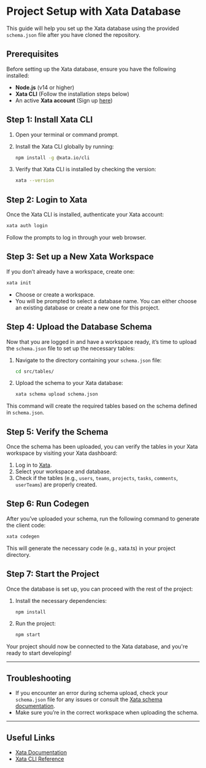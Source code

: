 
# Project Setup with Xata Database

This guide will help you set up the Xata database using the provided `schema.json` file after you have cloned the repository.

## Prerequisites

Before setting up the Xata database, ensure you have the following installed:

- **Node.js** (v14 or higher)
- **Xata CLI** (Follow the installation steps below)
- An active **Xata account** (Sign up [here](https://xata.io))

## Step 1: Install Xata CLI

1. Open your terminal or command prompt.
2. Install the Xata CLI globally by running:

   ```bash
   npm install -g @xata.io/cli
   ```

3. Verify that Xata CLI is installed by checking the version:

   ```bash
   xata --version
   ```

## Step 2: Login to Xata

Once the Xata CLI is installed, authenticate your Xata account:

```bash
xata auth login
```

Follow the prompts to log in through your web browser.

## Step 3: Set up a New Xata Workspace

If you don’t already have a workspace, create one:

```bash
xata init
```

- Choose or create a workspace.
- You will be prompted to select a database name. You can either choose an existing database or create a new one for this project.
  
## Step 4: Upload the Database Schema

Now that you are logged in and have a workspace ready, it’s time to upload the `schema.json` file to set up the necessary tables:

1. Navigate to the directory containing your `schema.json` file:

   ```bash
   cd src/tables/
   ```

2. Upload the schema to your Xata database:

   ```bash
   xata schema upload schema.json
   ```

This command will create the required tables based on the schema defined in `schema.json`.

## Step 5: Verify the Schema

Once the schema has been uploaded, you can verify the tables in your Xata workspace by visiting your Xata dashboard:

1. Log in to [Xata](https://app.xata.io).
2. Select your workspace and database.
3. Check if the tables (e.g., `users`, `teams`, `projects`, `tasks`, `comments`, `userTeams`) are properly created.

## Step 6: Run Codegen 

After you’ve uploaded your schema, run the following command to generate the client code:

   ```bash
   xata codegen
   ```

This will generate the necessary code (e.g., xata.ts) in your project directory. 

## Step 7: Start the Project

Once the database is set up, you can proceed with the rest of the project:

1. Install the necessary dependencies:

   ```bash
   npm install
   ```

2. Run the project:

   ```bash
   npm start
   ```

Your project should now be connected to the Xata database, and you're ready to start developing!

---

## Troubleshooting

- If you encounter an error during schema upload, check your `schema.json` file for any issues or consult the [Xata schema documentation](https://xata.io/docs/schema).
- Make sure you’re in the correct workspace when uploading the schema.

---

## Useful Links

- [Xata Documentation](https://xata.io/docs)
- [Xata CLI Reference](https://xata.io/docs/cli)